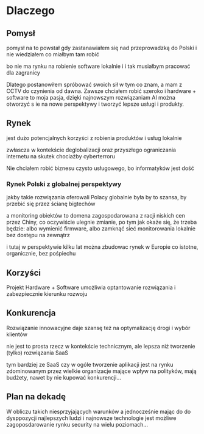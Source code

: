 # Dlaczego


## Pomysł


pomysł na to powstał gdy zastanawiałem się nad przeprowadzką do Polski i nie wiedziałem co miałbym tam robić

bo nie ma rynku na robienie software lokalnie i i tak musiałbym pracować dla zagranicy

Dlatego postanowiłem spróbować swoich sił w tym co znam, a mam z CCTV do czynienia od dawna.
Zawsze chciałem robić szeroko i hardware + software to moja pasja, dzięki najnowszym rozwiązaniam AI można otworzyć s ie na nowe perspektywy i tworzyć lepsze usługi i produkty.


## Rynek

jest dużo potencjalnych korzyści z robienia produktów i usług lokalnie

zwłascza w kontekście deglobalizacji oraz przyszłego ograniczania internetu na skutek chociażby cyberterroru

Nie chciałem robić biznesu czysto usługowego, bo informatyków jest dość


### Rynek Polski z globalnej perspektywy

jakby takie rozwiązania oferowali Polacy globalnie była by to szansa, by przebić się przez ścianę bigtechów




a monitoring obiektów to domena zagospodarowana z racji niskich cen przez Chiny, co oczywiście ulegnie zmianie, po tym jak okaże się, że trzeba będzie: albo wymienić firmware, albo zamknąć sieć monitorowania lokalnie bez dostępu na zewnątrz

i tutaj w perspektywie kilku lat można zbudowac rynek w Europie co istotne, organicznie, bez pośpiechu




## Korzyści

Projekt Hardware +  Software umożliwia optantowanie rozwiązania i zabezpiecznie kierunku rozwoju 





## Konkurencja


Rozwiązanie innowacyjne daje szansę też na optymalizację drogi i wybór klientów

nie jest to prosta rzecz w kontekście technicznym, ale lepsza niż tworzenie (tylko) rozwiązania SaaS

tym bardziej ze SaaS czy w ogóle tworzenie aplikacji jest na rynku zdominowanym przez wielkie organizacje mające wpływ na polityków, mają budżety, nawet by nie kupować konkurencji...



## Plan na dekadę

W obliczu takich niesprzyjających warunków a jednocześnie mając do do dysppozycji najlepszych ludzi i najnowsze technologie jest możliwe zagoposdarowanie rynku security na wielu poziomach...
